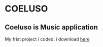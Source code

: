 # COELUSO

## Coeluso is Music application

My frist project i coded.
i download [here](https://symu.co/freebies/mobile-apps/coeluso-mobile-app-psd-3/)
